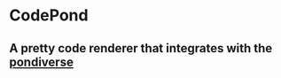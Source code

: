 # CodePond

## A pretty code renderer that integrates with the [pondiverse](https://pondiverse.cool/)
